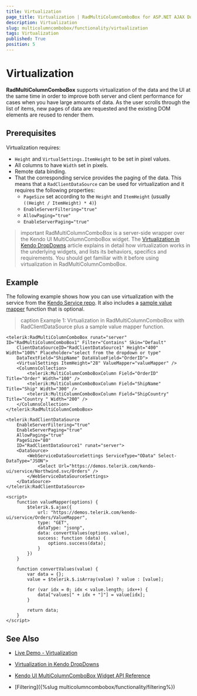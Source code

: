 ```yaml
---
title: Virtualization
page_title: Virtualization | RadMultiColumnComboBox for ASP.NET AJAX Documentation
description: Virtualization
slug: multicolumncombobox/functionality/virtualization
tags: Virtualization
published: True
position: 5
---
```


# Virtualization

**RadMultiColumnComboBox** supports virtualization of the data and the UI at the same time in order to improve both server and client performance for cases when you have large amounts of data. As the user scrolls through the list of items, new pages of data are requested and the existing DOM elements are reused to render them.

## Prerequisites

Virtualization requires:

* `Height` and `VirtualSettings.ItemHeight` to be set in pixel values.
* All columns to have `Width` set in pixels.
* Remote data binding.
* That the corresponding service provides the paging of the data. This means that a `RadClientDataSource` can be used for virtualization and it requires the following properties:
    * `PageSize` set according to the `Height` and `ItemHeight` (usually `((Height / ItemHeight) * 4)`)
    * `EnableServerFiltering="true"`
    * `AllowPaging="true"`
    * `EnableServerPaging="true"`

>important RadMultiColumnComboBox is a server-side wrapper over the Kendo UI MultiColumnComboBox widget. The [Virtualization in Kendo DropDowns](https://docs.telerik.com/kendo-ui/controls/editors/combobox/virtualization) article explains in detail how virtualization works in the underlying widgets, and lists its behaviors, specifics and requirements. You should get familiar with it before using virtualization in RadMultiColumnComboBox.

## Example

The following example shows how you can use virtualization with the service from the [Kendo Service repo](https://github.com/telerik/kendo-ui-demos-service). It also includes a [sample value mapper](https://github.com/telerik/kendo-ui-demos-service/blob/master/demos-and-odata-v3/KendoCRUDService/Controllers/OrdersController.cs) function that is optional.

>caption Example 1: Virtualization in RadMultiColumnComboBox with RadClientDataSource plus a sample value mapper function.

````ASP.NET
<telerik:RadMultiColumnComboBox runat="server" ID="RadMultiColumnComboBox1" Filter="Contains" Skin="Default"
    ClientDataSourceID="RadClientDataSource1" Height="400" Width="100%" Placeholder="select from the dropdown or type"
    DataTextField="ShipName" DataValueField="OrderID">
    <VirtualSettings ItemHeight="28" ValueMapper="valueMapper" />
    <ColumnsCollection>
        <telerik:MultiColumnComboBoxColumn Field="OrderID" Title="Order" Width="100" />
        <telerik:MultiColumnComboBoxColumn Field="ShipName" Title="Ship" Width="300" />
        <telerik:MultiColumnComboBoxColumn Field="ShipCountry" Title="Country " Width="200" />
    </ColumnsCollection>
</telerik:RadMultiColumnComboBox>

<telerik:RadClientDataSource 
    EnableServerFiltering="true"
    EnableServerPaging="true"
    AllowPaging="true"
    PageSize="80"
    ID="RadClientDataSource1" runat="server">
    <DataSource>
        <WebServiceDataSourceSettings ServiceType="OData" Select-DataType="JSON">
            <Select Url="https://demos.telerik.com/kendo-ui/service/Northwind.svc/Orders" />
        </WebServiceDataSourceSettings>
    </DataSource>
</telerik:RadClientDataSource>

<script>
    function valueMapper(options) {
        $telerik.$.ajax({
            url: "https://demos.telerik.com/kendo-ui/service/Orders/ValueMapper",
            type: "GET",
            dataType: "jsonp",
            data: convertValues(options.value),
            success: function (data) {
                options.success(data);
            }
        })
    }
     
    function convertValues(value) {
        var data = {};
        value = $telerik.$.isArray(value) ? value : [value];
     
        for (var idx = 0; idx < value.length; idx++) {
            data["values[" + idx + "]"] = value[idx];
        }
     
        return data;
    }
</script>
````


## See Also

* [Live Demo - Virtualization](http://demos.telerik.com/aspnet-ajax/multicolumncombobox/virtualization/defaultcs.aspx)

* [Virtualization in Kendo DropDowns](https://docs.telerik.com/kendo-ui/controls/editors/combobox/virtualization)

* [Kendo UI MultiColumnComboBox Widget API Reference](https://docs.telerik.com/kendo-ui/api/javascript/ui/multicolumncombobox)

* [Filtering]({%slug multicolumncombobox/functionality/filtering%})

